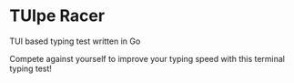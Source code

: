 # TUIpe Racer

TUI based typing test written in Go

Compete against yourself to improve your typing speed with this terminal typing test!
